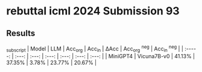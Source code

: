 # rebuttal icml 2024 Submission 93

## Results

<sub>subscript</sub> 
| Model | LLM | Acc<sub>org</sub> | Acc<sub>in</sub> | ΔAcc | Acc<sub>org</sub> <sup>neg</sup> | Acc<sub>in</sub> <sup>neg</sup> |
| :-----: | :---: | :---: | :---: | :---: | :---: | :---: |
| MiniGPT4 | Vicuna7B-v0 | 41.13% | 37.35% | 3.78% | 23.77% | 20.67% |


